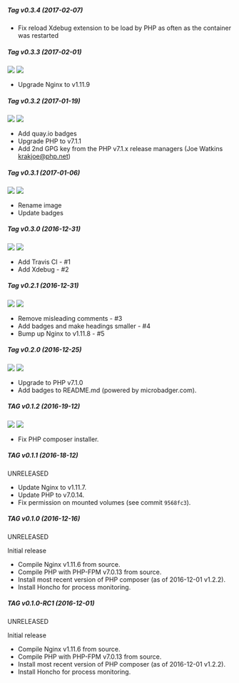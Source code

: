 ##### Tag v0.3.4 (2017-02-07)

- Fix reload Xdebug extension to be load by PHP as often as the container was restarted

##### Tag v0.3.3 (2017-02-01)
[![](https://images.microbadger.com/badges/image/rtucek/nginx-php:v0.3.3.svg)](https://microbadger.com/images/rtucek/nginx-php:v0.3.3 "Get your own image badge on microbadger.com") [![](https://images.microbadger.com/badges/version/rtucek/nginx-php:v0.3.3.svg)](https://microbadger.com/images/rtucek/nginx-php:v0.3.3 "Get your own version badge on microbadger.com")

- Upgrade Nginx to v1.11.9

##### Tag v0.3.2 (2017-01-19)
[![](https://images.microbadger.com/badges/image/rtucek/nginx-php:v0.3.2.svg)](https://microbadger.com/images/rtucek/nginx-php:v0.3.2 "Get your own image badge on microbadger.com") [![](https://images.microbadger.com/badges/version/rtucek/nginx-php:v0.3.2.svg)](https://microbadger.com/images/rtucek/nginx-php:v0.3.2 "Get your own version badge on microbadger.com")

- Add quay.io badges
- Upgrade PHP to v7.1.1
- Add 2nd GPG key from the PHP v7.1.x release managers (Joe Watkins <krakjoe@php.net>)

##### Tag v0.3.1 (2017-01-06)
[![](https://images.microbadger.com/badges/image/rtucek/nginx-php:v0.3.1.svg)](https://microbadger.com/images/rtucek/nginx-php:v0.3.1 "Get your own image badge on microbadger.com") [![](https://images.microbadger.com/badges/version/rtucek/nginx-php:v0.3.1.svg)](https://microbadger.com/images/rtucek/nginx-php:v0.3.1 "Get your own version badge on microbadger.com")

- Rename image
- Update badges

##### Tag v0.3.0 (2016-12-31)
[![](https://images.microbadger.com/badges/image/rtucek/nginx-php:v0.3.0.svg)](https://microbadger.com/images/rtucek/nginx-php:v0.3.0 "Get your own image badge on microbadger.com") [![](https://images.microbadger.com/badges/version/rtucek/nginx-php:v0.3.0.svg)](https://microbadger.com/images/rtucek/nginx-php:v0.3.0 "Get your own version badge on microbadger.com")

- Add Travis CI - #1
- Add Xdebug - #2

##### Tag v0.2.1 (2016-12-31)
[![](https://images.microbadger.com/badges/image/rtucek/nginx-php:v0.2.1.svg)](https://microbadger.com/images/rtucek/nginx-php:v0.2.1 "Get your own image badge on microbadger.com") [![](https://images.microbadger.com/badges/version/rtucek/nginx-php:v0.2.1.svg)](https://microbadger.com/images/rtucek/nginx-php:v0.2.1 "Get your own version badge on microbadger.com")

- Remove misleading comments - #3
- Add badges and make headings smaller - #4
- Bump up Nginx to v1.11.8 - #5

##### Tag v0.2.0 (2016-12-25)
[![](https://images.microbadger.com/badges/image/rtucek/nginx-php:v0.2.0.svg)](https://microbadger.com/images/rtucek/nginx-php:v0.2.0 "Get your own image badge on microbadger.com") [![](https://images.microbadger.com/badges/version/rtucek/nginx-php:v0.2.0.svg)](https://microbadger.com/images/rtucek/nginx-php:v0.2.0 "Get your own version badge on microbadger.com")

- Upgrade to PHP v7.1.0
- Add badges to README.md (powered by microbadger.com).

##### TAG v0.1.2 (2016-19-12)
[![](https://images.microbadger.com/badges/image/rtucek/nginx-php:v0.1.2.svg)](https://microbadger.com/images/rtucek/nginx-php:v0.1.2 "Get your own image badge on microbadger.com") [![](https://images.microbadger.com/badges/version/rtucek/nginx-php:v0.1.2.svg)](https://microbadger.com/images/rtucek/nginx-php:v0.1.2 "Get your own version badge on microbadger.com")

- Fix PHP composer installer.

##### TAG v0.1.1 (2016-18-12)
UNRELEASED

- Update Nginx to v1.11.7.
- Update PHP to v7.0.14.
- Fix permission on mounted volumes (see commit `9568fc3`).

##### TAG v0.1.0 (2016-12-16)
UNRELEASED

Initial release
- Compile Nginx v1.11.6 from source.
- Compile PHP with PHP-FPM v7.0.13 from source.
- Install most recent version of PHP composer (as of 2016-12-01 v1.2.2).
- Install Honcho for process monitoring.

##### TAG v0.1.0-RC1 (2016-12-01)
UNRELEASED

Initial release
- Compile Nginx v1.11.6 from source.
- Compile PHP with PHP-FPM v7.0.13 from source.
- Install most recent version of PHP composer (as of 2016-12-01 v1.2.2).
- Install Honcho for process monitoring.
